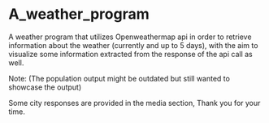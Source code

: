# A_weather_program
A weather program that utilizes Openweathermap api in order to retrieve information about the weather (currently and up to 5 days), with the aim to visualize some information extracted from the response of the api call as well.

Note: (The population output might be outdated but still wanted to showcase the output)

Some city responses are provided in the media section, Thank you for your time.
